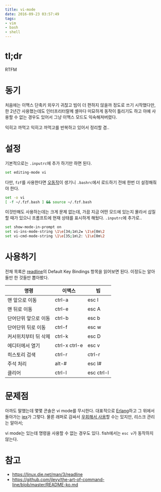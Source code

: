 ```yaml
---
title: vi-mode
date: 2016-09-23 03:57:49
tags:
- vim
- bash
- shell
---
```


# tl;dr

RTFM

# 동기

처음에는 이맥스 단축키 외우기 귀찮고 빔이 더 편하지 않을까 정도로 쓰기
시작했다만, 한 2년간 사용했는데도 인터프리터랄께 셸마다 미묘하게 동작이 틀리기도
하고 아예 사용할 수 없는 경우도 있어서 그냥 이맥스 모드도 익숙해져버렸다.

익히고 까먹고 익히고 까먹고를 반복하고 있어서 정리할 겸..

# 설정

기본적으로는 `.inputrc`에 추가 하기만 하면 된다.

```bash
set editing-mode vi
```

다만, `fzf`를 사용한다면 [오동작](https://github.com/junegunn/fzf/issues/39)이
생기니 `.bashrc`에서 로드하기 전에 한번 더 설정해줘야 한다.

```bash
set -o vi
[ -f ~/.fzf.bash ] && source ~/.fzf.bash
```

이것만해도 사용하는데는 크게 문제 없는데, 가끔 지금 어떤 모드에 있는지 몰라서
삽질할 때가 있으니 프롬프트에 현재 상태를 표시하게 해뒀다.
`.inputrc`에 추가로..

```bash
set show-mode-in-prompt on
set vi-ins-mode-string \1\e[34;1m\2✚ \1\e[0m\2
set vi-cmd-mode-string \1\e[35;1m\2: \1\e[0m\2
```

# 사용하기

전채 목록은 [readline](https://linux.die.net/man/3/readline)의 Default Key
Bindings 항목을 읽어보면 된다. 이정도는 알아 둘만 한 것들만 뽑아봤다.

| 명령 | 이맥스 | 빔 |
|------|--------|----|
| 맨 앞으로 이동 | ctrl-a | esc I |
| 맨 뒤로 이동 | ctrl-e | esc A |
| 단어단위 앞으로 이동 | ctrl-b | esc b |
| 단어단위 뒤로 이동 | ctrl-f | esc w |
| 커서위치부터 뒤 삭제 | ctrl-k | esc D |
| 에디터에서 열기 | ctrl-x ctrl-e | esc v |
| 히스토리 검색 | ctrl-r | ctrl-r |
| 주석 처리 | alt-# | esc I# |
| 클리어 | ctrl-l | esc ctrl-l |

# 문제점

아까도 말했는데 몇몇 콘솔은 vi mode를 무시한다. 대표적으로
[Erlang](http://stackoverflow.com/questions/11976765/erlang-interpreter-vi-mode)하고
그 위에서 돌아가는 [iex](https://github.com/elixir-lang/elixir/issues/4533)가
그렇다. 물론 래퍼로 감싸서 [우회해서 사용](https://gist.github.com/jfreeze/8894279)할
수는 있지만, 리스크 관리는 알아서;

vi mode는 있는데 명령을 사용할 수 없는 경우도 있다. fish에서는 `esc v`가
동작하지 않는다.

# 참고

- https://linux.die.net/man/3/readline
- https://github.com/jlevy/the-art-of-command-line/blob/master/README-ko.md

